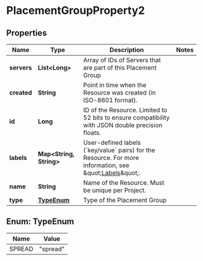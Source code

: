 

# PlacementGroupProperty2


## Properties

| Name | Type | Description | Notes |
|------------ | ------------- | ------------- | -------------|
|**servers** | **List&lt;Long&gt;** | Array of IDs of Servers that are part of this Placement Group |  |
|**created** | **String** | Point in time when the Resource was created (in ISO-8601 format). |  |
|**id** | **Long** | ID of the Resource. Limited to 52 bits to ensure compatibility with JSON double precision floats.  |  |
|**labels** | **Map&lt;String, String&gt;** | User-defined labels (&#x60;key/value&#x60; pairs) for the Resource. For more information, see \&quot;[Labels](https://docs.hetzner.cloud)\&quot;.  |  |
|**name** | **String** | Name of the Resource. Must be unique per Project. |  |
|**type** | [**TypeEnum**](#TypeEnum) | Type of the Placement Group |  |



## Enum: TypeEnum

| Name | Value |
|---- | -----|
| SPREAD | &quot;spread&quot; |




